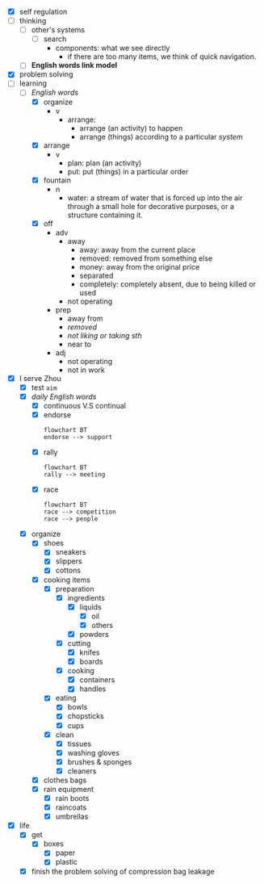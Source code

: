 - [x] self regulation
- [ ] thinking
    - [ ] other's systems
        - [ ] search
            - components: what we see directly
                - if there are too many items, we think of quick navigation.
    - [ ] **English words link model**
- [x] problem solving
- [ ] learning
    - [ ] *English words*
        - [x] organize
            - v
                - arrange:
                    - arrange (an activity) to happen
                    - arrange (things) according to a particular *system*
        - [x] arrange
            - v
                - plan: plan (an activity)
                - put: put (things) in a particular order
        - [x] fountain
            - n
                - water: a stream of water that is forced up into the air through a small hole for decorative purposes, or a structure containing it.
        - [x] off
            - adv
                - away
                    - away: away from the current place
                    - removed: removed from something else
                    - money: away from the original price
                    - separated
                    - completely: completely absent, due to being killed or used
                - not operating
            - prep
                - away from
                - *removed*
                - *not liking or taking sth*
                - near to
            - adj
                - not operating
                - not in work
- [x] I serve Zhou
    - [x] test `aim`
    - [x] *daily English words*
        - [x] continuous V.S continual
        - [x] endorse
            ```mermaid
            flowchart BT
            endorse --> support
            ```      
        - [x] rally
            ```mermaid   
            flowchart BT
            rally --> meeting
            ```
        - [x] race
            ```mermaid   
            flowchart BT
            race --> competition
            race --> people
            ```
    - [x] organize
        - [x] shoes
            - [x] sneakers
            - [x] slippers
            - [x] cottons
        - [x] cooking items
            - [x] preparation
                - [x] ingredients
                    - [x] liquids
                        - [x] oil
                        - [x] others
                    - [x] powders
                - [x] cutting
                    - [x] knifes
                    - [x] boards
                - [x] cooking
                    - [x] containers
                    - [x] handles
            - [x] eating
                - [x] bowls
                - [x] chopsticks
                - [x] cups
            - [x] clean
                - [x] tissues
                - [x] washing gloves
                - [x] brushes & sponges
                - [x] cleaners
        - [x] clothes bags
        - [x] rain equipment
            - [x] rain boots
            - [x] raincoats
            - [x] umbrellas
- [x] life
    - [x] get
        - [x] boxes
            - [x] paper
            - [x] plastic
    - [x] finish the problem solving of compression bag leakage